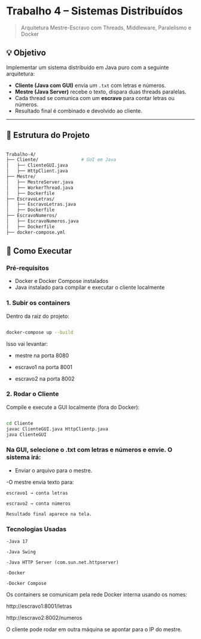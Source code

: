 # Trabalho 4 – Sistemas Distribuídos

> Arquitetura Mestre-Escravo com Threads, Middleware, Paralelismo e Docker

## 💡 Objetivo

Implementar um sistema distribuído em Java puro com a seguinte arquitetura:

- **Cliente (Java com GUI)** envia um `.txt` com letras e números.
- **Mestre (Java Server)** recebe o texto, dispara duas threads paralelas.
- Cada thread se comunica com um **escravo** para contar letras ou números.
- Resultado final é combinado e devolvido ao cliente.

---

## 🧱 Estrutura do Projeto

```bash

Trabalho-4/
├── Cliente/                # GUI em Java
│   ├── ClienteGUI.java
│   ├── HttpClient.java
├── Mestre/
│   ├── MestreServer.java
│   ├── WorkerThread.java
│   ├── Dockerfile
├── EscravoLetras/
│   ├── EscravoLetras.java
│   ├── Dockerfile
├── EscravoNumeros/
│   ├── EscravoNumeros.java
│   ├── Dockerfile
├── docker-compose.yml

```

## 🚀 Como Executar

### Pré-requisitos

- Docker e Docker Compose instalados
- Java instalado para compilar e executar o cliente localmente

### 1. Subir os containers

Dentro da raiz do projeto:

```bash

docker-compose up --build

```

Isso vai levantar:

- mestre na porta 8080

- escravo1 na porta 8001

- escravo2 na porta 8002

### 2. Rodar o Cliente

Compile e execute a GUI localmente (fora do Docker):

```bash

cd Cliente
javac ClienteGUI.java HttpClientp.java
java ClienteGUI

```

### Na GUI, selecione o .txt com letras e números e envie. O sistema irá:

- Enviar o arquivo para o mestre.

 -O mestre envia texto para:

    escravo1 → conta letras

    escravo2 → conta números

    Resultado final aparece na tela.


### Tecnologias Usadas
    -Java 17

    -Java Swing

    -Java HTTP Server (com.sun.net.httpserver)

    -Docker

    -Docker Compose

Os containers se comunicam pela rede Docker interna usando os nomes:

http://escravo1:8001/letras

http://escravo2:8002/numeros

O cliente pode rodar em outra máquina se apontar para o IP do mestre.
